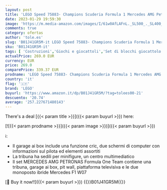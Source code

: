 ```yaml
---
layout: post
title: 'LEGO Speed 75883- Champions Scuderia Formula 1 Mercedes AMG Petron'
date: 2023-01-29 19:59:30
image: 'https://m.media-amazon.com/images/I/61w0AfLAFnL._SL500_._SL400_.jpg'
comments: true
category: ofertas
author: 'tole.es'
slug: 'B01J41GR5M-it LEGO Speed 75883- Champions Scuderia Formula 1 Mercedes...'
sku: 'B01J41GR5M-it'
tags: [ 'Costruzioni','Giochi e giocattoli','Set di blocchi giocattolo impilabili','lego','🇮🇹', ]
actualPrice: 269.0 EUR
currency: EUR
price: 269.0
comparePrice: 339.37 EUR
prodname: 'LEGO Speed 75883- Champions Scuderia Formula 1 Mercedes AMG Petron'
country: 'it'
flag: '🇮🇹'
brand: 'LEGO'
buyurl: 'https://www.amazon.it/dp/B01J41GR5M/?tag=tolees00-21'
descuento: '20.74'
average: '257.227671480143'
---
```


There's a deal [{{< param title >}}]({{< param buyurl >}})  here:

[![{{< param prodname >}}]({{< param image >}})]({{< param buyurl >}})

ℹ️:

- Il garage ai box include una funzione cric, due schermi di computer con informazioni sul pilota ed elementi assortiti
- La tribuna ha sedili per minifigure, un centro multimediatico
- Il set MERCEDES AMG PETRONAS Formula One Team contiene una tribuna, garage ai box, pit wall, piattaforma televisiva e le due monoposto ibride Mercedes F1 W07

[🛒 Buy it now!!]({{< param buyurl >}})
{{<world>}}B01J41GR5M{{</world>}}
